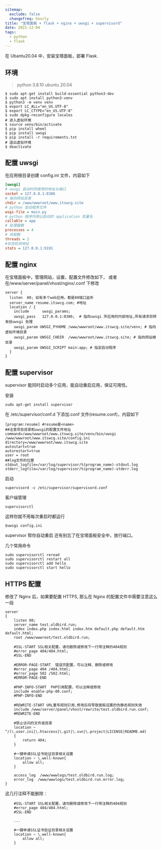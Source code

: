 ```yaml
---
sitemap:
  exclude: false
  changefreq: hourly
title: "宝塔面板 + flask + nginx + uwsgi + supervisord"
date: 2021-12-04
tags:
  - python
  - flask
---
```


在 Ubantu20.04 中，安装宝塔面板，部署 Flask.

## 环境

> python 3.8.10
> ubuntu 20.04

```shell
$ sudo apt-get install build-essential python3-dev
$ sudo apt install python3-venv
$ python3 -m venv venv
$ export LC_ALL="en_US.UTF-8"
$ export LC_CTYPE="en_US.UTF-8"
$ sudo dpkg-reconfigure locales
# 进入虚拟环境
$ source venv/bin/activate
$ pip install wheel
$ pip install uwsgi
$ pip install -r requirements.txt
# 退出虚拟环境
$ deactivate
```

## 配置 uwsgi

在应用根目录创建 config.ini 文件，内容如下

```ini
[uwsgi]
# uwsgi 启动时所使用的地址与端口
socket = 127.0.0.1:8386
# 指向网站目录
chdir = /www/wwwroot/www.itswcg.site
# python 启动程序文件
wsgi-file = main.py
# python 程序内用以启动的 application 变量名
callable = app
# 处理器数
processes = 4
# 线程数
threads = 2
#状态检测地址
stats = 127.0.0.1:9191
```

## 配置 nginx

在宝塔面板中，管理网站，设置，配置文件修改如下，
或者在/www/server/panel/vhost/nginx/<name>.conf 下修改

```nginx
server {
  listen  80; 如有多个web应用，都是80端口监听
  server_name resume.itswcg.com; #地址
  location / {
    include      uwsgi_params;
    uwsgi_pass   127.0.0.1:8386;  # 指向uwsgi 所应用的内部地址,所有请求将转发给uwsgi 处理
    uwsgi_param UWSGI_PYHOME /www/wwwroot/www.itswcg.site/venv; # 指向虚拟环境目录
    uwsgi_param UWSGI_CHDIR  /www/wwwroot/www.itswcg.site; # 指向网站根目录
    uwsgi_param UWSGI_SCRIPT main:app; # 指定启动程序
  }
}
```

## 配置 supervisor

supervisor 能同时启动多个应用，能自动重启应用，保证可用性。

安装

```shell
sudo apt-get install supervisor
```

在 /etc/supervisor/conf.d 下添加<name>.conf 文件(resume.conf)，内容如下

```nginx
[program:resume] #resume是<name>
##注意项目目录和uwsgi的配置文件地址
command=/www/wwwroot/www.itswcg.site/venv/bin/uwsgi /www/wwwroot/www.itswcg.site/config.ini
directory=/www/wwwroot/www.itswcg.site
autostart=true
autorestart=true
user = root
##log文件的位置
stdout_logfile=/var/log/supervisor/%(program_name)-stdout.log
stderr_logfile=/var/log/supervisor/%(program_name)-stderr.log
```

启动

```shell
supervisord -c /etc/supervisor/supervisord.conf
```

客户端管理

```shell
supervisorctl
```

这样你就不用每次重启时都运行

```
$uwsgi config.ini
```

supervisor 帮你自动重启
还有别忘了在宝塔面板安全中，放行端口。

几个常用命令

```shell
sudo supervisorctl reread
sudo supervisorctl restart all
sudo supervisorctl add hello
sudo supervisorctl start hello
```

## HTTPS 配置

修改了 Nginx 后，如果要配置 HTTPS, 那么在 Nginx 的配置文件中需要注意这么一段

```nginx
server
{
    listen 80;
    server_name test.oldbird.run;
    index index.php index.html index.htm default.php default.htm default.html;
    root /www/wwwroot/test.oldbird.run;

    #SSL-START SSL相关配置，请勿删除或修改下一行带注释的404规则
    #error_page 404/404.html;
    #SSL-END

    #ERROR-PAGE-START  错误页配置，可以注释、删除或修改
    #error_page 404 /404.html;
    #error_page 502 /502.html;
    #ERROR-PAGE-END

    #PHP-INFO-START  PHP引用配置，可以注释或修改
    include enable-php-00.conf;
    #PHP-INFO-END

    #REWRITE-START URL重写规则引用,修改后将导致面板设置的伪静态规则失效
    include /www/server/panel/vhost/rewrite/test.oldbird.run.conf;
    #REWRITE-END

    #禁止访问的文件或目录
    location ~ ^/(\.user.ini|\.htaccess|\.git|\.svn|\.project|LICENSE|README.md)
    {
        return 404;
    }

    #一键申请SSL证书验证目录相关设置
    location ~ \.well-known{
        allow all;
    }

    access_log  /www/wwwlogs/test.oldbird.run.log;
    error_log  /www/wwwlogs/test.oldbird.run.error.log;
}
```

这几行注释不能删除：

```nginx
    #SSL-START SSL相关配置，请勿删除或修改下一行带注释的404规则
    #error_page 404/404.html;
    #SSL-END

    ...

    #一键申请SSL证书验证目录相关设置
    location ~ \.well-known{
        allow all;
    }
```
